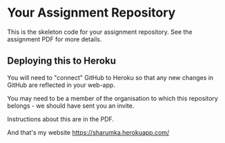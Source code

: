 # Your Assignment Repository

This is the skeleton code for your assignment repository. See the assignment PDF for more details.

## Deploying this to Heroku

You will need to "connect" GitHub to Heroku so that any new changes in GitHub are reflected in your web-app.

You may need to be a member of the organisation to which this repository belongs - we should have sent you an invite.

Instructions about this are in the PDF.

And that's my website https://sharumka.herokuapp.com/

